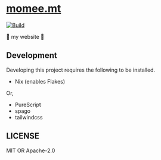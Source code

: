 # [momee.mt](https://momee.mt)
[![Build](https://github.com/momeemt/momee.mt/actions/workflows/build.yml/badge.svg)](https://github.com/momeemt/momee.mt/actions/workflows/build.yml)

🎃 my website 🎃

## Development 
Developing this project requires the following to be installed.

- Nix (enables Flakes)

Or,

- PureScript
- spago
- tailwindcss

## LICENSE
MIT OR Apache-2.0

